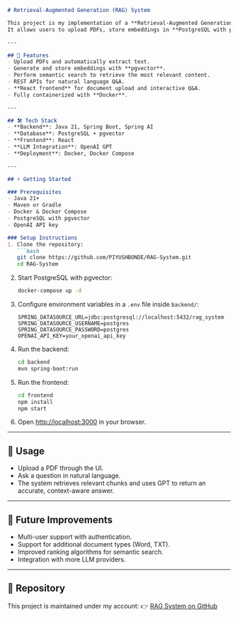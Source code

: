 ````markdown
# Retrieval-Augmented Generation (RAG) System

This project is my implementation of a **Retrieval-Augmented Generation (RAG) system** built with **Java Spring Boot**.  
It allows users to upload PDFs, store embeddings in **PostgreSQL with pgvector**, perform semantic search, and generate context-aware answers using **OpenAI GPT**.  

---

## 🚀 Features
- Upload PDFs and automatically extract text.
- Generate and store embeddings with **pgvector**.
- Perform semantic search to retrieve the most relevant content.
- REST APIs for natural language Q&A.
- **React frontend** for document upload and interactive Q&A.
- Fully containerized with **Docker**.

---

## 🛠️ Tech Stack
- **Backend**: Java 21, Spring Boot, Spring AI  
- **Database**: PostgreSQL + pgvector  
- **Frontend**: React  
- **LLM Integration**: OpenAI GPT  
- **Deployment**: Docker, Docker Compose  

---

## ⚡ Getting Started

### Prerequisites
- Java 21+
- Maven or Gradle
- Docker & Docker Compose
- PostgreSQL with pgvector
- OpenAI API key

### Setup Instructions
1. Clone the repository:
   ```bash
   git clone https://github.com/PIYUSHBONDE/RAG-System.git
   cd RAG-System
````

2. Start PostgreSQL with pgvector:

   ```bash
   docker-compose up -d
   ```

3. Configure environment variables in a `.env` file inside `backend/`:

   ```env
   SPRING_DATASOURCE_URL=jdbc:postgresql://localhost:5432/rag_system
   SPRING_DATASOURCE_USERNAME=postgres
   SPRING_DATASOURCE_PASSWORD=postgres
   OPENAI_API_KEY=your_openai_api_key
   ```

4. Run the backend:

   ```bash
   cd backend
   mvn spring-boot:run
   ```

5. Run the frontend:

   ```bash
   cd frontend
   npm install
   npm start
   ```

6. Open [http://localhost:3000](http://localhost:3000) in your browser.

---

## 📖 Usage

* Upload a PDF through the UI.
* Ask a question in natural language.
* The system retrieves relevant chunks and uses GPT to return an accurate, context-aware answer.

---

## 🔮 Future Improvements

* Multi-user support with authentication.
* Support for additional document types (Word, TXT).
* Improved ranking algorithms for semantic search.
* Integration with more LLM providers.

---

## 📎 Repository

This project is maintained under my account:
👉 [RAG System on GitHub](https://github.com/PIYUSHBONDE/RAG-System)

```
